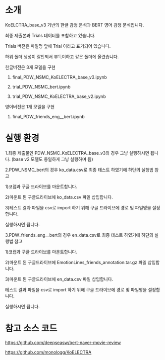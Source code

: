 # 소개
KoELCTRA_base_v3 기반의 한글 감정 분석과 BERT 영어 감정 분석입니다. 

최종 제출본과 Trials 데이터를 포함하고 있습니다.

Trials 버전은 파일명 앞에 Trial 이라고 표기되어 있습니다. 

하위 폴더 생성이 잘안되서 부득이하고 같은 폴더에 올렸습니다. 

한글버전은 3개 모델을 구현 
1. final_PDW_NSMC_KoELECTRA_base_v3.ipynb

2. trial_PDW_NSMC_bert.ipynb

3. trial_PDW_NSMC_KoELECTRA_base_v2.ipynb

영어버전은 1개 모델을 구현

1. final_PDW_friends_eng__bert.ipynb


# 실행 환경
1.최종 제출물인 PDW_NSMC_KoELECTRA_base_v3의 경우 그냥 실행하시면 됩니다.
(base v2 모델도 동일하게 그냥 실행하며 됨)


2.PDW_NSMC_bert의 경우 ko_data.csv로 최종 테스트 하였기에 하단의 실행법 참고

1)코랩과 구글 드라이브를 마운트합니다.

2)마운트 된 구글드라이브에 ko_data.csv 파일 삽입합니다.

3)테스트 결과 파일을 csv로 import 하기 위해 구글 드라이브에 경로 및 파일명을 설정합니다. 

실행하시면 됩니다. 

3.PDW_friends_eng__bert의 경우 en_data.csv로 최종 테스트 하였기에 하단의 실행법 참고

1)코랩과 구글 드라이브를 마운트합니다.

2)마운트 된 구글드라이브에 EmotionLines_friends_annotation.tar.gz 파일 삽입합니다.

3)마운트 된 구글드라이브에 en_data.csv 파일 삽입합니다.

테스트 결과 파일을 csv로 import 하기 위해 구글 드라이브에 경로 및 파일명을 설정합니다.


실행하시면 됩니다.


# 참고 소스 코드
https://github.com/deepseasw/bert-naver-movie-review

https://github.com/monologg/KoELECTRA



